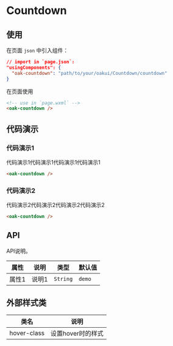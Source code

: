 # Countdown

## 使用

在页面 `json` 中引入组件：

```json
// import in `page.json`:
"usingComponents": {
  "oak-countdown": "path/to/your/oakui/Countdown/countdown"
}
```

在页面使用
```html
<!-- use in `page.wxml` -->
<oak-countdown />
```

## 代码演示
### 代码演示1
代码演示1代码演示1代码演示1代码演示1
```html
<oak-countdown />
```

### 代码演示2
代码演示2代码演示2代码演示2代码演示2
```html
<oak-countdown />
```


## API
API说明。

| 属性 | 说明 | 类型 | 默认值 |
|-----------|-----------|-----------|-------------|
| 属性1 | 说明1 | `String` | `demo` |


## 外部样式类

| 类名 | 说明 |
|-----------|-----------|
| hover-class | 设置hover时的样式 |


